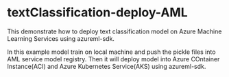 # textClassification-deploy-AML
This demonstrate how to deploy text classification model on Azure Machine Learning Services using azureml-sdk.

In this example model train on local machine and push the pickle files into AML service model registry. Then it will deploy model into Azure COntainer Instance(ACI) and Azure Kubernetes Service(AKS) using azureml-sdk.
